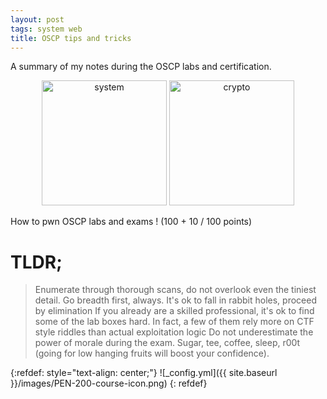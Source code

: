 ```yaml
---
layout: post
tags: system web
title: OSCP tips and tricks
---
```


A summary of my notes during the OSCP labs and certification.

<div style="text-align: center;">
 <a href="/tags#system"><img src="{{ site.baseurl }}/icons/system.png" width="200" title="system" ></a>
 <a href="/tags#crypto"><img src="{{ site.baseurl }}/icons/web.png" width="200" title="crypto" ></a>
</div>

How to pwn OSCP labs and exams ! (100 + 10 / 100 points)

# TLDR;

> Enumerate through thorough scans, do not overlook even the tiniest detail.
> Go breadth first, always.
> It's ok to fall in rabbit holes, proceed by elimination
> If you already are a skilled professional, it's ok to find some of the lab boxes hard. In fact, a few of them rely more on CTF style riddles than actual exploitation logic
> Do not underestimate the power of morale during the exam. Sugar, tee, coffee, sleep, r00t (going for low hanging fruits will boost your confidence). 

{:refdef: style="text-align: center;"}
![_config.yml]({{ site.baseurl }}/images/PEN-200-course-icon.png)
{: refdef}
